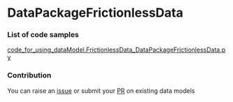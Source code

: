# DataPackageFrictionlessData

### List of code samples 

<!-- 50-List of code -->

<!-- [code entry](link) -->
[code_for_using_dataModel.FrictionlessData_DataPackageFrictionlessData.py](https://github.com/smart-data-models/dataModel.FrictionlessData/blob/master/DataPackageFrictionlessData/code/code_for_using_dataModel.FrictionlessData_DataPackageFrictionlessData.py)


<!-- /50-List of code -->

### Contribution
You can raise an [issue](https://github.com/smart-data-models/dataModel.FrictionlessData/issues) or submit your [PR](https://github.com/smart-data-models/dataModel.FrictionlessData/pulls) on existing data models
